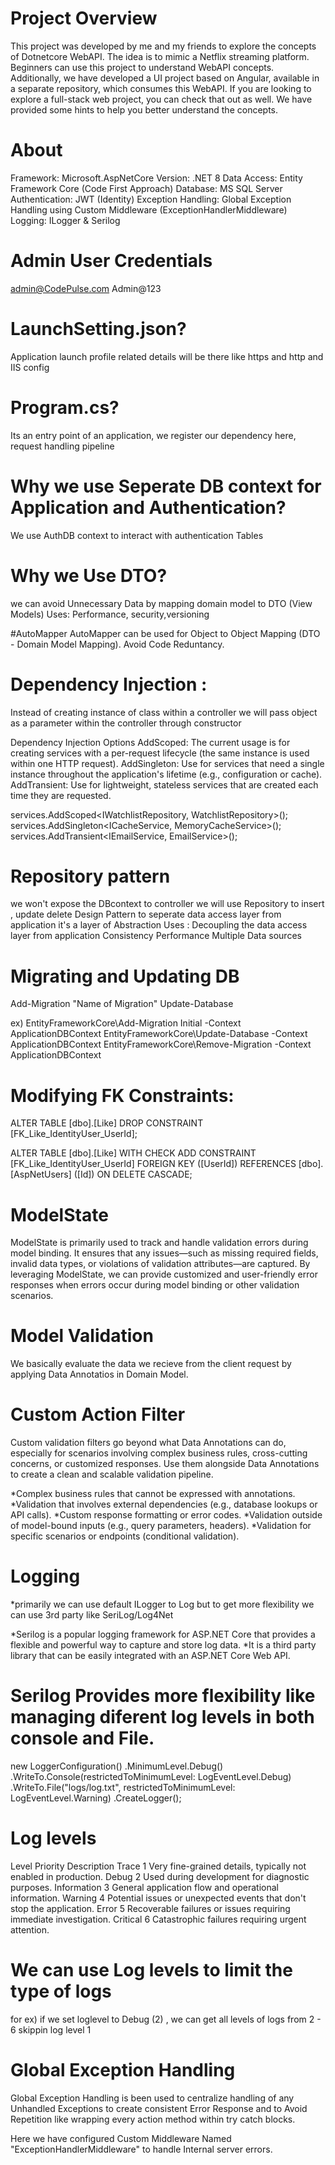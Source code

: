 # Project Overview
This project was developed by me and my friends to explore the concepts of Dotnetcore WebAPI. The idea is to mimic a Netflix streaming platform.
Beginners can use this project to understand WebAPI concepts. Additionally, we have developed a UI project based on Angular,
available in a separate repository, which consumes this WebAPI. If you are looking to explore a full-stack web project, you can check that
out as well. We have provided some hints to help you better understand the concepts.

# About
Framework: Microsoft.AspNetCore
Version: .NET 8
Data Access: Entity Framework Core (Code First Approach)
Database: MS SQL Server
Authentication: JWT (Identity)
Exception Handling: Global Exception Handling using Custom Middleware (ExceptionHandlerMiddleware)
Logging: ILogger & Serilog


# Admin User Credentials
admin@CodePulse.com
Admin@123

# LaunchSetting.json?
Application launch profile related details will be there like https and http and IIS config

# Program.cs?
Its an entry point of an application, we register our dependency here, request handling pipeline


# Why we use Seperate DB context for Application and Authentication?
We use AuthDB context to interact with authentication Tables

# Why we Use DTO?
we can avoid Unnecessary Data by mapping domain model to DTO (View Models)
Uses: Performance, security,versioning

#AutoMapper
AutoMapper can be used for Object to Object Mapping (DTO - Domain Model Mapping). Avoid Code Reduntancy.

# Dependency Injection :
Instead of creating instance of class within a controller we will pass object as a parameter within the controller through constructor

Dependency Injection Options
AddScoped: The current usage is for creating services with a per-request lifecycle (the same instance is used within one HTTP request).
AddSingleton: Use for services that need a single instance throughout the application's lifetime (e.g., configuration or cache).
AddTransient: Use for lightweight, stateless services that are created each time they are requested.

services.AddScoped<IWatchlistRepository, WatchlistRepository>();
services.AddSingleton<ICacheService, MemoryCacheService>();
services.AddTransient<IEmailService, EmailService>();


# Repository pattern
we won't expose the DBcontext to controller we will use Repository to insert , update delete
Design Pattern to seperate data access layer from application
it's a layer of Abstraction
Uses :
Decoupling the data access layer from application
Consistency
Performance
Multiple Data sources

# Migrating and Updating DB
Add-Migration "Name of Migration"
Update-Database

ex)
EntityFrameworkCore\Add-Migration Initial -Context ApplicationDBContext
EntityFrameworkCore\Update-Database -Context ApplicationDBContext
EntityFrameworkCore\Remove-Migration -Context ApplicationDBContext



# Modifying FK Constraints:

ALTER TABLE [dbo].[Like] 
DROP CONSTRAINT [FK_Like_IdentityUser_UserId];

ALTER TABLE [dbo].[Like]
WITH CHECK ADD CONSTRAINT [FK_Like_IdentityUser_UserId]
FOREIGN KEY ([UserId])
REFERENCES [dbo].[AspNetUsers] ([Id])
ON DELETE CASCADE;


# ModelState
ModelState is primarily used to track and handle validation errors during model binding. It ensures that any issues—such as missing required fields,
invalid data types, or violations of validation attributes—are captured. By leveraging ModelState, we can provide customized and user-friendly error
responses when errors occur during model binding or other validation scenarios.

# Model Validation
We basically evaluate the data we recieve from the client request by applying Data Annotatios in Domain Model.

# Custom Action Filter
Custom validation filters go beyond what Data Annotations can do, especially for scenarios involving complex business rules, cross-cutting concerns,
or customized responses. Use them alongside Data Annotations to create a clean and scalable validation pipeline.

*Complex business rules that cannot be expressed with annotations.
*Validation that involves external dependencies (e.g., database lookups or API calls).
*Custom response formatting or error codes.
*Validation outside of model-bound inputs (e.g., query parameters, headers).
*Validation for specific scenarios or endpoints (conditional validation).


# Logging
*primarily we can use default ILogger to Log but to get more flexibility we can use 3rd party like SeriLog/Log4Net

*Serilog is a popular logging framework for ASP.NET Core that provides a flexible and powerful way to capture and store log data.
*It is a third party library that can be easily integrated with an ASP.NET Core Web API.

# Serilog Provides more flexibility like managing diferent log levels in both console and File.
new LoggerConfiguration()
    .MinimumLevel.Debug()
    .WriteTo.Console(restrictedToMinimumLevel: LogEventLevel.Debug)
    .WriteTo.File("logs/log.txt", restrictedToMinimumLevel: LogEventLevel.Warning)
    .CreateLogger();


# Log levels
Level		Priority	Description
Trace		1			Very fine-grained details, typically not enabled in production.
Debug		2			Used during development for diagnostic purposes.
Information	3			General application flow and operational information.
Warning		4			Potential issues or unexpected events that don't stop the application.
Error		5			Recoverable failures or issues requiring immediate investigation.
Critical	6			Catastrophic failures requiring urgent attention.

# We can use Log levels to limit the type of logs 
for ex) if we set loglevel to Debug (2) , we can get all levels of logs from 2 - 6 skippin log level 1


# Global Exception Handling
Global Exception Handling is been used to centralize handling of any Unhandled Exceptions to create consistent Error Response 
and to Avoid Repetition like wrapping every action method within try catch blocks.

Here we have configured Custom Middleware Named "ExceptionHandlerMiddleware" to handle Internal server errors.



